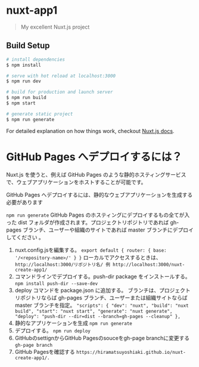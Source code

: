 # nuxt-app1

> My excellent Nuxt.js project

## Build Setup

``` bash
# install dependencies
$ npm install

# serve with hot reload at localhost:3000
$ npm run dev

# build for production and launch server
$ npm run build
$ npm start

# generate static project
$ npm run generate
```

For detailed explanation on how things work, checkout [Nuxt.js docs](https://nuxtjs.org).

# GitHub Pages へデプロイするには？
 
Nuxt.js を使うと、例えば GitHub Pages のような静的ホスティングサービスで、ウェブアプリケーションをホストすることが可能です。 
 
GitHub Pages へデプロイするには、静的なウェブアプリケーションを生成する必要があります 
 
`
npm run generate
`
GitHub Pages のホスティングにデプロイするもの全てが入った dist フォルダが作成されます。プロジェクトリポジトリであれば gh-pages ブランチ、ユーザーや組織のサイトであれば master ブランチにデプロイしてください 。

1. nuxt.config.jsを編集する。
`
export default {
  router: {
    base: '/<repository-name>/'
  }
}
`
ローカルでアクセスするときは、
`
http://localhost:3000/リポジトリ名/
例
http://localhost:3000/nuxt-create-app1/
`
2. コマンドラインでデプロイする。push-dir package をインストールする。
`
npm install push-dir --save-dev
`
3. deploy コマンドを package.json に追加する。
ブランチは、プロジェクトリポジトリならば gh-pages ブランチ、ユーザーまたは組織サイトならば master ブランチを指定。
`
"scripts": {
  "dev": "nuxt",
  "build": "nuxt build",
  "start": "nuxt start",
  "generate": "nuxt generate",
  "deploy": "push-dir --dir=dist --branch=gh-pages --cleanup"
},
`
4. 静的なアプリケーションを生成
`
npm run generate
`
5. デプロイする。
`
npm run deploy
`
6. GitHubのsettignからGitHub Pagesのsouceをgh-page branchに変更する
`
gh-page branch
`
7. GitHub Pagesを確認する
`
https://hiramatsuyoshiaki.github.io/nuxt-create-app1/.
`
